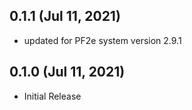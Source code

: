 ## 0.1.1 (Jul 11, 2021)

* updated for PF2e system version 2.9.1

## 0.1.0 (Jul 11, 2021)

* Initial Release